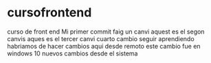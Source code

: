 # cursofrontend
curso de front end
Mi primer commit
faig un canvi
aquest es el segon canvis
aques es el tercer canvi
cuarto cambio
seguir aprendiendo
habriamos de hacer cambios aqui desde remoto
este cambio fue en windows 10
nuevos cambios desde el sistema